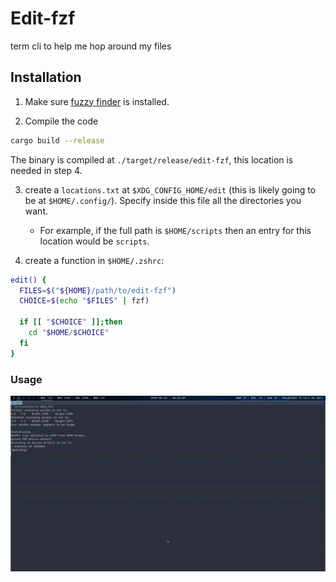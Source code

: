# Edit-fzf

term cli to help me hop around my files

## Installation

1. Make sure [fuzzy finder](https://github.com/junegunn/fzf) is installed.

2. Compile the code

```sh
cargo build --release
```

The binary is compiled at `./target/release/edit-fzf`, this location is needed
in step 4.

3. create a `locations.txt` at `$XDG_CONFIG_HOME/edit` (this is likely going
   to be at `$HOME/.config/`). Specify inside this file all the directories you
   want.

   - For example, if the full path is `$HOME/scripts` then an entry
     for this location would be `scripts`.

4. create a function in `$HOME/.zshrc`:

```sh
edit() {
  FILES=$("${HOME}/path/to/edit-fzf")
  CHOICE=$(echo "$FILES" | fzf)

  if [[ "$CHOICE" ]];then
    cd "$HOME/$CHOICE"
  fi
}
```

### Usage
![usage](./example/usage.gif)
